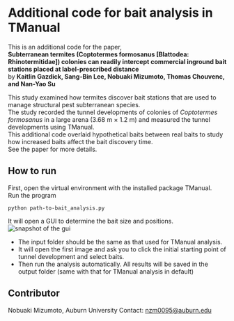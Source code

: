 # Additional code for bait analysis in TManual

This is an additional code for the paper,  
**Subterranean termites (Coptotermes formosanus [Blattodea: Rhinotermitidae]) colonies can readily intercept commercial inground bait stations placed at label-prescribed distance**  
by **Kaitlin Gazdick, Sang-Bin Lee, Nobuaki Mizumoto, Thomas Chouvenc, and Nan-Yao Su**  
  
This study examined how termites discover bait stations that are used to manage structural pest subterranean species.  
The study recorded the tunnel developments of colonies of *Coptotermes formosanus* in a large arena (3.68 m × 1.2 m) and measured the tunnel developments using TManual.  
This additional code overlaid hypothetical baits between real baits to study how increased baits affect the bait discovery time.  
See the paper for more details.

## How to run
First, open the virtual environment with the installed package TManual.  
Run the program 
```
python path-to-bait_analysis.py
```
It will open a GUI to determine the bait size and positions. 
![snapshot of the gui](tmanual/additional_codes_baits/GUI.PNG)
* The input folder should be the same as that used for TManual analysis.  
* It will open the first image and ask you to click the initial starting point of tunnel development and select baits.
* Then run the analysis automatically. All results will be saved in the output folder (same with that for TManual analysis in default)


## Contributor
Nobuaki Mizumoto, Auburn University
Contact: nzm0095@auburn.edu
